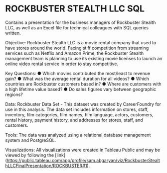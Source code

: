 # ROCKBUSTER STEALTH LLC SQL
Contains a presentation for the business managers of Rockbuster Stealth LLC, as well as an Excel file for technical colleagues with SQL queries written.

Objective:
Rockbuster Stealth LLC is a movie rental company that used to have stores around the world. Facing stiff competition from streaming services such as Netflix and Amazon Prime, the Rockbuster Stealth management team is planning to use its existing movie licenses to launch an online video rental service in order to stay competitive.

Key Questions:
● Which movies contributed the most/least to revenue gain?
● What was the average rental duration for all videos?
● Which countries are Rockbuster customers based in?
● Where are customers with a high lifetime value based?
● Do sales figures vary between geographic regions?

Data:
Rockbuster Data Set - This dataset was created by CareerFoundry for use in this analysis. The data set includes information on stores, staff, inventory, film categories, film names, film language, actors, customers, rental history, payment history, and addresses for stores, staff, and customers.

Tools:
The data was analyzed using a relational database management system and PostgreSQL.

Visualizations:
All visualizations were created in Tableau Public and may be viewed by following the [link]
(https://public.tableau.com/app/profile/sam.abgaryan/viz/RockbusterStealthLLCFinalPresentation/ROCKBUSTER#1).
